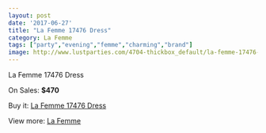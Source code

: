 ```yaml
---
layout: post
date: '2017-06-27'
title: "La Femme 17476 Dress"
category: La Femme
tags: ["party","evening","femme","charming","brand"]
image: http://www.lustparties.com/4704-thickbox_default/la-femme-17476-dress.jpg
---
```

La Femme 17476 Dress

On Sales: **$470**
<a href="https://www.lustparties.com/en/la-femme/1572-la-femme-17476-dress.html"><amp-img layout="responsive" width="600" height="600" src="//www.lustparties.com/4704-thickbox_default/la-femme-17476-dress.jpg" alt="La Femme 17476 Dress 0" /></a>
<a href="https://www.lustparties.com/en/la-femme/1572-la-femme-17476-dress.html"><amp-img layout="responsive" width="600" height="600" src="//www.lustparties.com/4707-thickbox_default/la-femme-17476-dress.jpg" alt="La Femme 17476 Dress 1" /></a>
<a href="https://www.lustparties.com/en/la-femme/1572-la-femme-17476-dress.html"><amp-img layout="responsive" width="600" height="600" src="//www.lustparties.com/4706-thickbox_default/la-femme-17476-dress.jpg" alt="La Femme 17476 Dress 2" /></a>
<a href="https://www.lustparties.com/en/la-femme/1572-la-femme-17476-dress.html"><amp-img layout="responsive" width="600" height="600" src="//www.lustparties.com/4705-thickbox_default/la-femme-17476-dress.jpg" alt="La Femme 17476 Dress 3" /></a>

Buy it: [La Femme 17476 Dress](https://www.lustparties.com/en/la-femme/1572-la-femme-17476-dress.html "La Femme 17476 Dress")

View more: [La Femme](https://www.lustparties.com/en/4-la-femme "La Femme")